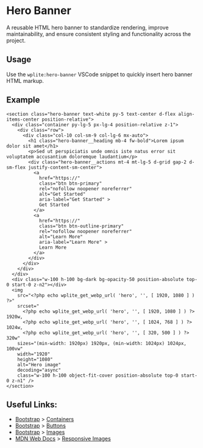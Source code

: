 # Hero Banner

A reusable HTML hero banner to standardize rendering, improve maintainability, and ensure consistent styling and functionality across the project.

## Usage

Use the `wplite:hero-banner` VSCode snippet to quickly insert hero banner HTML markup.

## Example

```phtml
<section class="hero-banner text-white py-5 text-center d-flex align-items-center position-relative">
  <div class="container py-lg-5 px-lg-4 position-relative z-1">
    <div class="row">
      <div class="col-10 col-sm-9 col-lg-6 mx-auto">
        <h1 class="hero-banner__heading mb-4 fw-bold">Lorem ipsum dolor sit amet</h1>
        <p>Sed ut perspiciatis unde omnis iste natus error sit voluptatem accusantium doloremque laudantium</p>
        <div class="hero-banner__actions mt-4 mt-lg-5 d-grid gap-2 d-sm-flex justify-content-sm-center">
          <a
            href="https://"
            class="btn btn-primary"
            rel="nofollow noopener noreferrer"
            alt="Get Started"
            aria-label="Get Started" >
            Get Started
          </a>
          <a
            href="https://"
            class="btn btn-outline-primary"
            rel="nofollow noopener noreferrer"
            alt="Learn More"
            aria-label="Learn More" >
            Learn More
          </a>
        </div>
      </div>
    </div>
  </div>
  <div class="w-100 h-100 bg-dark bg-opacity-50 position-absolute top-0 start-0 z-n2"></div>
  <img
    src="<?php echo wplite_get_webp_url( 'hero', '', [ 1920, 1080 ] ) ?>"
    srcset="
      <?php echo wplite_get_webp_url( 'hero', '', [ 1920, 1080 ] ) ?> 1920w,
      <?php echo wplite_get_webp_url( 'hero', '', [ 1024, 768 ] ) ?> 1024w,
      <?php echo wplite_get_webp_url( 'hero', '', [ 320, 500 ] ) ?> 320w"
    sizes="(min-width: 1920px) 1920px, (min-width: 1024px) 1024px, 100vw"
    width="1920"
    height="1080"
    alt="Hero image"
    decoding="async"
    class="w-100 h-100 object-fit-cover position-absolute top-0 start-0 z-n1" />
</section>
```

## Useful Links:

- [Bootstrap](https://getbootstrap.com/) > [Containers](https://getbootstrap.com/docs/5.3/layout/containers/)
- [Bootstrap](https://getbootstrap.com/) > [Buttons](https://getbootstrap.com/docs/5.3/components/buttons/)
- [Bootstrap](https://getbootstrap.com/) > [Images](https://getbootstrap.com/docs/5.3/content/images/)
- [MDN Web Docs](https://developer.mozilla.org/en-US/) > [Responsive Images](https://developer.mozilla.org/en-US/docs/Learn/HTML/Multimedia_and_embedding/Responsive_images)
